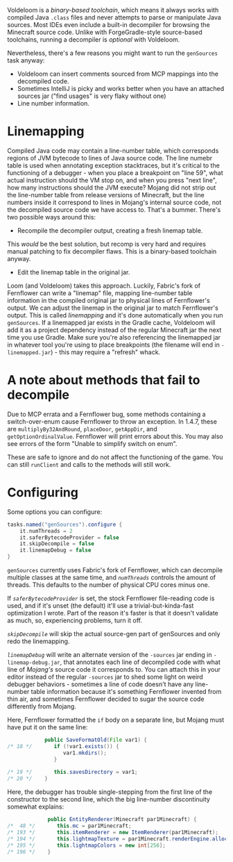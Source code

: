 Voldeloom is a *binary-based toolchain*, which means it always works with compiled Java `.class` files and never attempts to parse or manipulate Java sources. Most IDEs even include a built-in decompiler for browsing the Minecraft source code. Unlike with ForgeGradle-style source-based toolchains, running a decompiler is *optional* with Voldeloom.

Nevertheless, there's a few reasons you might want to run the `genSources` task anyway:

* Voldeloom can insert comments sourced from MCP mappings into the decompiled code.
* Sometimes IntelliJ is picky and works better when you have an attached sources jar ("find usages" is very flaky without one)
* Line number information.

# Linemapping

Compiled Java code may contain a line-number table, which corresponds regions of JVM bytecode to lines of Java source code. The line numebr table is used when annotating exception stacktraces, but it's critical to the functioning of a debugger - when you place a breakpoint on "line 59", what actual instruction should the VM stop on, and when you press "next line", how many instructions should the JVM execute? Mojang did not strip out the line-number table from release versions of Minecraft, but the line numbers inside it correspond to lines in Mojang's internal source code, not the decompiled source code we have access to. That's a bummer. There's two possible ways around this:

* Recompile the decompiler output, creating a fresh linemap table.

This *would* be the best solution, but recomp is very hard and requires manual patching to fix decompiler flaws. This is a binary-based toolchain anyway.

* Edit the linemap table in the original jar.

Loom (and Voldeloom) takes this approach. Luckily, Fabric's fork of Fernflower can write a "linemap" file, mapping line-number table information in the compiled original jar to physical lines of Fernflower's output. We can adjust the linemap in the original jar to match Fernflower's output. This is called *linemapping* and it's done automatically when you run `genSources`. If a linemapped jar exists in the Gradle cache, Voldeloom will add it as a project dependency instead of the regular Minecraft jar the next time you use Gradle. Make sure you're also referencing the linemapped jar in whatever tool you're using to place breakpoints (the filename will end in `-linemapped.jar`) - this may require a "refresh" whack.

# A note about methods that fail to decompile

Due to MCP errata and a Fernflower bug, some methods containing a switch-over-enum cause Fernflower to throw an exception. In 1.4.7, these are `multiplyBy32AndRound`, `placeDoor`, `getAppDir`, and `getOptionOrdinalValue`. Fernflower will print errors about this. You may also see errors of the form "Unable to simplify switch on enum".

These are safe to ignore and do not affect the functioning of the game. You can still `runClient` and calls to the methods will still work.

# Configuring

Some options you can configure:

```groovy
tasks.named("genSources").configure {
	it.numThreads = 2
	it.saferBytecodeProvider = false
	it.skipDecompile = false
	it.linemapDebug = false
}
```

`genSources` currently uses Fabric's fork of Fernflower, which can decompile multiple classes at the same time, and *`numThreads`* controls the amount of threads. This defaults to the number of physical CPU cores minus one.

If *`saferBytecodeProvider`* is set, the stock Fernflower file-reading code is used, and if it's unset (the default) it'll use a trivial-but-kinda-fast optimization I wrote. Part of the reason it's faster is that it doesn't validate as much, so, experiencing problems, turn it off.

*`skipDecompile`* will skip the actual source-gen part of genSources and only redo the linemapping.

*`linemapDebug`* will write an alternate version of the `-sources` jar ending in `-linemap-debug.jar`, that annotates each line of decompiled code with what line of *Mojang's* source code it corresponds to. You can attach this in your editor instead of the regular `-sources` jar to shed some light on weird debugger behaviors - sometimes a line of code doesn't have any line-number table information because it's something Fernflower invented from thin air, and sometimes Fernflower decided to sugar the source code differently from Mojang.

Here, Fernflower formatted the `if` body on a separate line, but Mojang must have put it on the same line:

```java
            public SaveFormatOld(File var1) {
/* 18 */       if (!var1.exists()) {
                  var1.mkdirs();
               }
         
/* 19 */       this.savesDirectory = var1;
/* 20 */    }
```

Here, the debugger has trouble single-stepping from the first line of the constructor to the second line, which the big line-number discontinuity somewhat explains:

```java
             public EntityRenderer(Minecraft par1Minecraft) {
/*  48 */       this.mc = par1Minecraft;
/* 193 */       this.itemRenderer = new ItemRenderer(par1Minecraft);
/* 194 */       this.lightmapTexture = par1Minecraft.renderEngine.allocateAndSetupTexture(new BufferedImage(16, 16, 1));
/* 195 */       this.lightmapColors = new int[256];
/* 196 */    }
```